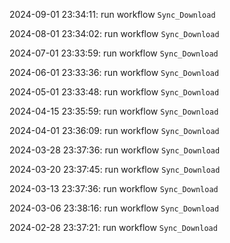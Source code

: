 2024-09-01 23:34:11: run workflow `Sync_Download` 

2024-08-01 23:34:02: run workflow `Sync_Download` 

2024-07-01 23:33:59: run workflow `Sync_Download` 

2024-06-01 23:33:36: run workflow `Sync_Download` 

2024-05-01 23:33:48: run workflow `Sync_Download` 

2024-04-15 23:35:59: run workflow `Sync_Download` 

2024-04-01 23:36:09: run workflow `Sync_Download` 

2024-03-28 23:37:36: run workflow `Sync_Download` 

2024-03-20 23:37:45: run workflow `Sync_Download` 

2024-03-13 23:37:36: run workflow `Sync_Download` 

2024-03-06 23:38:16: run workflow `Sync_Download` 

2024-02-28 23:37:21: run workflow `Sync_Download` 


